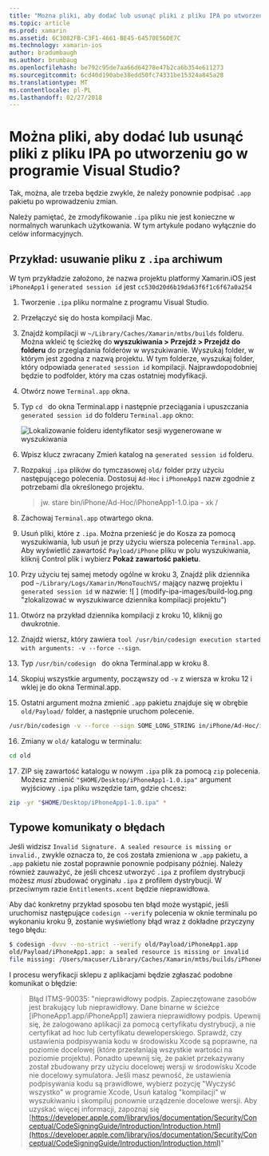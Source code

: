 ```yaml
---
title: "Można pliki, aby dodać lub usunąć pliki z pliku IPA po utworzeniu go w programie Visual Studio?"
ms.topic: article
ms.prod: xamarin
ms.assetid: 6C3082FB-C3F1-4661-BE45-64570E56DE7C
ms.technology: xamarin-ios
author: bradumbaugh
ms.author: brumbaug
ms.openlocfilehash: be792c95de7aa66d64278e47b2ca6b354e611273
ms.sourcegitcommit: 6cd40d190abe38edd50fc74331be15324a845a28
ms.translationtype: MT
ms.contentlocale: pl-PL
ms.lasthandoff: 02/27/2018
---
```

# <a name="can-i-add-files-to-or-remove-files-from-an-ipa-file-after-building-it-in-visual-studio"></a>Można pliki, aby dodać lub usunąć pliki z pliku IPA po utworzeniu go w programie Visual Studio?

Tak, można, ale trzeba będzie zwykle, że należy ponownie podpisać `.app` pakietu po wprowadzeniu zmian.

Należy pamiętać, że zmodyfikowanie `.ipa` pliku nie jest konieczne w normalnych warunkach użytkowania. W tym artykule podano wyłącznie do celów informacyjnych.

## <a name="example-removing-a-file-from-a-ipa-archive"></a>Przykład: usuwanie pliku z `.ipa` archiwum

W tym przykładzie założono, że nazwa projektu platformy Xamarin.iOS jest `iPhoneApp1` i `generated session id` jest `cc530d20d6b19da63f6f1c6f67a0a254`

1.  Tworzenie `.ipa` pliku normalne z programu Visual Studio.

2.  Przełączyć się do hosta kompilacji Mac.

3.  Znajdź kompilacji w `~/Library/Caches/Xamarin/mtbs/builds` folderu. Można wkleić tę ścieżkę do **wyszukiwania > Przejdź > Przejdź do folderu** do przeglądania folderów w wyszukiwanie. Wyszukaj folder, w którym jest zgodna z nazwą projektu. W tym folderze, wyszukaj folder, który odpowiada `generated session id` kompilacji. Najprawdopodobniej będzie to podfolder, który ma czas ostatniej modyfikacji.

4.  Otwórz nowe `Terminal.app` okna.

5.  Typ `cd ` do okna Terminal.app i następnie przeciągania i upuszczania `generated session id` do folderu `Terminal.app` okno:

    ![](modify-ipa-images/session-id-folder.png "Lokalizowanie folderu identyfikator sesji wygenerowane w wyszukiwania")

6.  Wpisz klucz zwracany Zmień katalog na `generated session id` folderu.

7.  Rozpakuj `.ipa` plików do tymczasowej `old/` folder przy użyciu następującego polecenia. Dostosuj `Ad-Hoc` i `iPhoneApp1` nazw zgodnie z potrzebami dla określonego projektu.

    > jw. stare bin/iPhone/Ad-Hoc/iPhoneApp1-1.0.ipa - xk /

8.  Zachowaj `Terminal.app` otwartego okna.

9.  Usuń pliki, które z `.ipa`. Można przenieść je do Kosza za pomocą wyszukiwania, lub usuń je przy użyciu wiersza polecenia `Terminal.app`. Aby wyświetlić zawartość `Payload/iPhone` pliku w polu wyszukiwania, kliknij Control plik i wybierz **Pokaż zawartość pakietu**.

10.  Przy użyciu tej samej metody ogólne w kroku 3, Znajdź plik dziennika pod `~/Library/Logs/Xamarin/MonoTouchVS/` mający nazwę projektu i `generated session id` w nazwie: ![ ] (modify-ipa-images/build-log.png "zlokalizować w wyszukiwarce dziennika kompilacji projektu")

11.  Otwórz na przykład dziennika kompilacji z kroku 10, kliknij go dwukrotnie.

12.  Znajdź wiersz, który zawiera `tool /usr/bin/codesign execution started with arguments: -v --force --sign`.

13.  Typ `/usr/bin/codesign ` do okna Terminal.app w kroku 8.

14.  Skopiuj wszystkie argumenty, począwszy od `-v` z wiersza w kroku 12 i wklej je do okna Terminal.app.

15.  Ostatni argument można zmienić `.app` pakietu znajduje się w obrębie `old/Payload/` folder, a następnie uruchom polecenie.

```bash
/usr/bin/codesign -v --force --sign SOME_LONG_STRING in/iPhone/Ad-Hoc/iPhoneApp1.app/ResourceRules.plist --entitlements obj/iPhone/Ad-Hoc/Entitlements.xcent old/Payload/iPhoneApp1.app
```

16.  Zmiany w `old/` katalogu w terminalu:

```bash
cd old
```

17.  ZIP się zawartość katalogu w nowym `.ipa` plik za pomocą `zip` polecenia. Możesz zmienić `"$HOME/Desktop/iPhoneApp1-1.0.ipa"` argument wyjściowy `.ipa` pliku wszędzie tam, gdzie chcesz:

```bash
zip -yr "$HOME/Desktop/iPhoneApp1-1.0.ipa" *
```

## <a name="common-error-messages"></a>Typowe komunikaty o błędach

Jeśli widzisz `Invalid Signature. A sealed resource is missing or invalid.`, zwykle oznacza to, że coś została zmieniona w `.app` pakietu, a `.app` pakietu nie został poprawnie ponownie podpisany później. Należy również zauważyć, że jeśli chcesz utworzyć `.ipa` z profilem dystrybucji możesz _musi_ zbudować oryginału `.ipa` z profilem dystrybucji. W przeciwnym razie `Entitlements.xcent` będzie nieprawidłowa.

Aby dać konkretny przykład sposobu ten błąd może wystąpić, jeśli uruchomisz następujące `codesign --verify` polecenia w oknie terminalu po wykonaniu kroku 9, zostanie wyświetlony błąd wraz z dokładne przyczyny tego błędu:

```bash
$ codesign -dvvv --no-strict --verify old/Payload/iPhoneApp1.app
old/Payload/iPhoneApp1.app: a sealed resource is missing or invalid
file missing: /Users/macuser/Library/Caches/Xamarin/mtbs/builds/iPhoneApp1/cc530d20d6b19da63f6f1c6f67a0a254/old/Payload/iPhoneApp1.app/MyFile.png
```

I procesu weryfikacji sklepu z aplikacjami będzie zgłaszać podobne komunikat o błędzie:

> Błąd ITMS-90035: "nieprawidłowy podpis. Zapieczętowane zasobów jest brakujący lub nieprawidłowy. Dane binarne w ścieżce [iPhoneApp1.app/iPhoneApp1] zawiera nieprawidłowy podpis. Upewnij się, że zalogowano aplikacji za pomocą certyfikatu dystrybucji, a nie certyfikat ad hoc lub certyfikatu deweloperskiego. Sprawdź, czy ustawienia podpisywania kodu w środowisku Xcode są poprawne, na poziomie docelowej (które przesłaniają wszystkie wartości na poziomie projektu). Ponadto upewnij się, że pakiet przekazywany został zbudowany przy użyciu docelowej wersji w środowisku Xcode nie docelowy symulatora. Jeśli masz pewność, że ustawienia podpisywania kodu są prawidłowe, wybierz pozycję "Wyczyść wszystko" w programie Xcode, Usuń katalog "kompilacji" w wyszukiwaniu i skompiluj ponownie urządzenie docelowe wersji. Aby uzyskać więcej informacji, zapoznaj się [https://developer.apple.com/library/ios/documentation/Security/Conceptual/CodeSigningGuide/Introduction/Introduction.html](https://developer.apple.com/library/ios/documentation/Security/Conceptual/CodeSigningGuide/Introduction/Introduction.html)"
